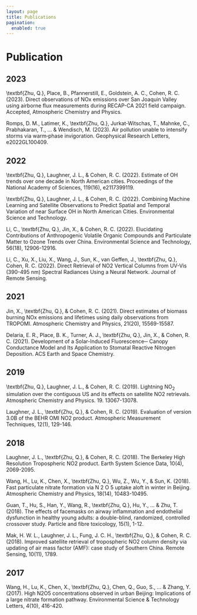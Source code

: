 ```yaml
---
layout: page
title: Publications
pagination:
  enabled: true
---
```


# Publication

## 2023
\textbf{Zhu, Q.}, Place, B., Pfannerstill, E., Goldstein, A. C., Cohen, R. C. (2023). Direct observations of NOx emissions over San Joaquin Valley using airborne flux measurements during RECAP-CA 2021 field campaign. Accepted, Atmospheric Chemistry and Physics.

Romps, D. M., Latimer, K., \textbf{Zhu, Q.}, Jurkat‐Witschas, T., Mahnke, C., Prabhakaran, T., ... & Wendisch, M. (2023). Air pollution unable to intensify storms via warm‐phase invigoration. Geophysical Research Letters, e2022GL100409.

## 2022
\textbf{Zhu, Q.}, Laughner, J. L., & Cohen, R. C. (2022). Estimate of OH trends over one decade in North American cities. Proceedings of the National Academy of Sciences, 119(16), e2117399119.

\textbf{Zhu, Q.}, Laughner, J. L., & Cohen, R. C. (2022). Combining Machine Learning and Satellite Observations to Predict Spatial and Temporal Variation of near Surface OH in North American Cities. Environmental Science and Technology.

Li, C., \textbf{Zhu, Q.}, Jin, X., & Cohen, R. C. (2022). Elucidating Contributions of Anthropogenic Volatile Organic Compounds and Particulate Matter to Ozone Trends over China. Environmental Science and Technology, 56(18), 12906-12916.

Li, C., Xu, X., Liu, X., Wang, J., Sun, K., van Geffen, J., \textbf{Zhu, Q.}, Cohen, R. C. (2022). Direct Retrieval of NO2 Vertical Columns from UV-Vis (390-495 nm) Spectral Radiances Using a Neural Network. Journal of Remote Sensing.

## 2021
Jin, X., \textbf{Zhu, Q.}, & Cohen, R. C. (2021). Direct estimates of biomass burning NOx emissions and lifetimes using daily observations from TROPOMI. Atmospheric Chemistry and Physics, 21(20), 15569-15587.

Delaria, E. R., Place, B. K., Turner, A. J., \textbf{Zhu, Q.}, Jin, X., & Cohen, R. C. (2021). Development of a Solar-Induced Fluorescence─ Canopy Conductance Model and Its Application to Stomatal Reactive Nitrogen Deposition. ACS Earth and Space Chemistry.

## 2019
\textbf{Zhu, Q.}, Laughner, J. L., & Cohen, R. C. (2019). Lightning NO$_2$ simulation over the contiguous US and its effects on satellite NO2 retrievals. Atmospheric Chemistry and Physics. 19. 13067-13078.

Laughner, J. L., \textbf{Zhu, Q.}, & Cohen, R. C. (2019). Evaluation of version 3.0B of the BEHR OMI NO2 product. Atmospheric Measurement Techniques, 12(1), 129-146.

## 2018
Laughner, J. L., \textbf{Zhu, Q.}, & Cohen, R. C. (2018). The Berkeley High Resolution Tropospheric NO2 product. Earth System Science Data, 10(4), 2069-2095.

Wang, H., Lu, K., Chen, X., \textbf{Zhu, Q.}, Wu, Z., Wu, Y., & Sun, K. (2018). Fast particulate nitrate formation via N 2 O 5 uptake aloft in winter in Beijing. Atmospheric Chemistry and Physics, 18(14), 10483-10495.

Guan, T., Hu, S., Han, Y., Wang, R., \textbf{Zhu, Q.}, Hu, Y., ... & Zhu, T. (2018). The effects of facemasks on airway inflammation and endothelial dysfunction in healthy young adults: a double-blind, randomized, controlled crossover study. Particle and fibre toxicology, 15(1), 1-12.

Mak, H. W. L., Laughner, J. L., Fung, J. C. H., \textbf{Zhu, Q.}, & Cohen, R. C. (2018). Improved satellite retrieval of tropospheric NO2 column density via updating of air mass factor (AMF): case study of Southern China. Remote Sensing, 10(11), 1789.

## 2017
Wang, H., Lu, K., Chen, X., \textbf{Zhu, Q.}, Chen, Q., Guo, S., ... & Zhang, Y. (2017). High N2O5 concentrations observed in urban Beijing: Implications of a large nitrate formation pathway. Environmental Science & Technology Letters, 4(10), 416-420.

